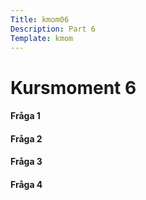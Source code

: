 ```yaml
---
Title: kmom06
Description: Part 6
Template: kmom
---
```



<div class="kmom-content">

<h1> Kursmoment 6 </h1>

<h4> Fråga 1</h4>
<p> </p>

<h4> Fråga 2</h4>
<p> </p>

<h4> Fråga 3</h4>
<p> </p>

<h4> Fråga 4</h4>
<p> </p>
</div>